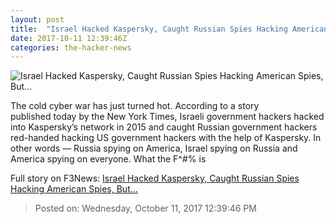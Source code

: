 ```yaml
---
layout: post
title:  "Israel Hacked Kaspersky, Caught Russian Spies Hacking American Spies, But..."
date: 2017-10-11 12:39:46Z
categories: the-hacker-news
---
```


![Israel Hacked Kaspersky, Caught Russian Spies Hacking American Spies, But...](https://3.bp.blogspot.com/-lwXvNtnSRmQ/Wd4LOlu4Q3I/AAAAAAAAuV4/N5ZNUYRvqeAM9sEGH89iCjhclXh5TN5ogCLcBGAs/s1600/kaspersky-hacking-news.png)

The cold cyber war has just turned hot. According to a story published today by the New York Times, Israeli government hackers hacked into Kaspersky’s network in 2015 and caught Russian government hackers red-handed hacking US government hackers with the help of Kaspersky. In other words — Russia spying on America, Israel spying on Russia and America spying on everyone. What the F^#% is


Full story on F3News: [Israel Hacked Kaspersky, Caught Russian Spies Hacking American Spies, But...](http://www.f3nws.com/n/dGKyFE)

> Posted on: Wednesday, October 11, 2017 12:39:46 PM
